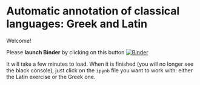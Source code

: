 # Automatic annotation of classical languages: Greek and Latin

Welcome!

Please **launch Binder** by clicking on this button [![Binder](https://mybinder.org/badge_logo.svg)](https://mybinder.org/v2/gh/WoPoss/automatic_annotation/HEAD)

It will take a few minutes to load. When it is finished (you will no longer see the black console), just click on the `ipynb` file you want to work with: either the Latin exercise or the Greek one.
